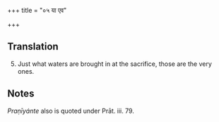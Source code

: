 +++
title = "०५ या एव"

+++
## Translation
5. Just what waters are brought in at the sacrifice, those are the very  
ones.

## Notes
*Praṇīyánte* also is quoted under Prāt. iii. 79.
